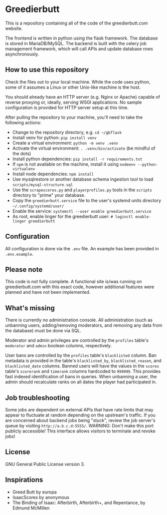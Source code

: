 # Greedierbutt
This is a repository containing all of the code of the greedierbutt.com website.

The frontend is written in python using the flask framework. The database is stored in MariaDB/MySQL. The backend is built with the celery job management framework, which will call APIs and update database rows asynchronously.

## How to use this repository
Check the files out to your local machine. While the code uses python, some of it assumes a Linux or other Unix-like machine is the host.

You should already have an HTTP server (e.g. Nginx or Apache) capable of reverse proxying or, ideally, serving WSGI applications. No sample configuration is provided for HTTP server setup at this time.

After pulling the repository to your machine, you'll need to take the following actions:

- Change to the repository directory, e.g. `cd ~/gbflask`
- Install venv for python: `pip install venv`
- Create a virtual environment: `python -m venv .venv`
- Activate the virtual environment: `. .venv/bin/activate` (be mindful of the dots)
- Install python dependencies: `pip install -r requirements.txt`
- If `npm` is not available on the machine, install it using `nodeenv --python-virtualenv`
- Install node dependencies: `npm install`
- Use mysqlrestore or another database schema ingestion tool to load `scripts/mysql-structure.sql`
- Use the `scrapescores.py` and `playerprofiles.py` tools in the `scripts` directory to "prime" your database.
- Copy the `greedierbutt.service` file to the user's systemd units directory `~/.config/systemd/user/`
- Enable the service: `systemctl --user enable greedierbutt.service`
- As root, enable linger for the greedierbutt user: `# loginctl enable-linger greedierbutt`

## Configuration
All configuration is done via the `.env` file. An example has been provided in `.env.example`.

## Please note
This code is not fully complete. A functional site is/was running on greedierbutt.com with this exact code, however additional features were planned and have not been implemented.

## What's missing
There is currently no administration console. All administration (such as unbanning users, adding/removing moderators, and removing any data from the database) must be done via SQL.

Moderator and admin privileges are controlled by the `profiles` table's `moderator` and `admin` boolean columns, respectively.

User bans are controlled by the `profiles` table's `blacklisted` column. Ban metadata is provided in the table's `blacklisted_by`, `blacklisted_reason`, and `blacklisted_date` columns. Banned users will have the values in the `scores` table's `scorerank` and `timerank` columns hardcoded to `999999`. This provides fast indexed identification of bans in queries. When unbanning a user, the admin should recalculate ranks on all dates the player had participated in.

## Job troubleshooting
Some jobs are dependent on external APIs that have rate limits that may appear to fluctuate at random depending on the upstream's traffic. If you are concerned about backend jobs being "stuck", review the job server's queue by visiting `http://a.b.c.d:5555/`. WARNING: Don't make this port publicly accessible! This interface allows visitors to terminate and revoke jobs!

## License
GNU General Public License version 3.

## Inspirations
- Greed Butt by europa
- IsaacScores by anonymous
- The Binding of Isaac: Afterbirth, Afterbirth+, and Repentance, by Edmund McMillen